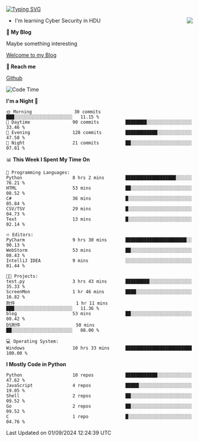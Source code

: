 [![Typing SVG](https://readme-typing-svg.herokuapp.com?font=Fira+Code&pause=1000&random=false&width=450&height=60&lines=Hello+%F0%9F%91%8B%F0%9F%8F%BB;I'm+JBNRZ)](https://git.io/typing-svg)

<a href="#">
  <img align="right" src="https://github-readme-stats.vercel.app/api?username=JBNRZ&show_icons=true&bg_color=15,f2f7fd,E0EAFC" />
</a>

- I'm learning Cyber Security in HDU

 **🌱 My Blog**

Maybe something interesting

[Welcome to my Blog](https://jbnrz.com.cn/)

 **💬 Reach me** 

[Github](https://github.com/JBNRZ)


<!--START_SECTION:waka-->
![Code Time](http://img.shields.io/badge/Code%20Time-653%20hrs%2048%20mins-blue)

**I'm a Night 🦉** 

```text
🌞 Morning                30 commits          ███░░░░░░░░░░░░░░░░░░░░░░   11.15 % 
🌆 Daytime                90 commits          ████████░░░░░░░░░░░░░░░░░   33.46 % 
🌃 Evening                128 commits         ████████████░░░░░░░░░░░░░   47.58 % 
🌙 Night                  21 commits          ██░░░░░░░░░░░░░░░░░░░░░░░   07.81 % 
```


📊 **This Week I Spent My Time On** 

```text
💬 Programming Languages: 
Python                   8 hrs 2 mins        ███████████████████░░░░░░   76.21 % 
HTML                     53 mins             ██░░░░░░░░░░░░░░░░░░░░░░░   08.52 % 
C#                       36 mins             █░░░░░░░░░░░░░░░░░░░░░░░░   05.84 % 
CSV/TSV                  29 mins             █░░░░░░░░░░░░░░░░░░░░░░░░   04.73 % 
Text                     13 mins             █░░░░░░░░░░░░░░░░░░░░░░░░   02.14 % 

🔥 Editors: 
PyCharm                  9 hrs 30 mins       ███████████████████████░░   90.13 % 
WebStorm                 53 mins             ██░░░░░░░░░░░░░░░░░░░░░░░   08.43 % 
IntelliJ IDEA            9 mins              ░░░░░░░░░░░░░░░░░░░░░░░░░   01.44 % 

🐱‍💻 Projects: 
test.py                  3 hrs 43 mins       █████████░░░░░░░░░░░░░░░░   35.33 % 
ScreenMon                1 hr 46 mins        ████░░░░░░░░░░░░░░░░░░░░░   16.82 % 
附件                       1 hr 11 mins        ███░░░░░░░░░░░░░░░░░░░░░░   11.36 % 
blog                     53 mins             ██░░░░░░░░░░░░░░░░░░░░░░░   08.42 % 
DS附件                     50 mins             ██░░░░░░░░░░░░░░░░░░░░░░░   08.00 % 

💻 Operating System: 
Windows                  10 hrs 33 mins      █████████████████████████   100.00 % 
```

**I Mostly Code in Python** 

```text
Python                   10 repos            ████████████░░░░░░░░░░░░░   47.62 % 
JavaScript               4 repos             █████░░░░░░░░░░░░░░░░░░░░   19.05 % 
Shell                    2 repos             ██░░░░░░░░░░░░░░░░░░░░░░░   09.52 % 
Go                       2 repos             ██░░░░░░░░░░░░░░░░░░░░░░░   09.52 % 
C                        1 repo              █░░░░░░░░░░░░░░░░░░░░░░░░   04.76 % 
```




 Last Updated on 01/09/2024 12:24:39 UTC
<!--END_SECTION:waka-->
